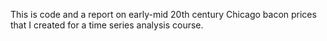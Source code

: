 This is code and a report on early-mid 20th century Chicago bacon prices that I created for a time series analysis course. 
